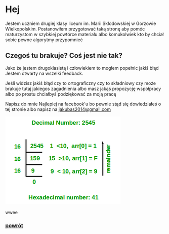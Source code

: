 # Hej
Jestem uczniem drugiej klasy liceum im. Marii Skłodowskiej w Gorzowie Wielkopolskim.
Postanowiłem przygotować taką stronę aby pomóc maturzystom w szybkiej powtórce materiału albo komukolwiek kto by chciał sobie pewne algorytmy przypomnieć

## Czegoś tu brakuje? Coś jest nie tak?
Jako że jestem drugoklasistą i człowiekiem to mogłem popełnic jakiś błąd
Jestem otwarty na wszelki feedback.

Jeśli widzisz jakiś błąd czy to ortograficzny czy to składniowy czy może brakuje tutaj jakiegos zagadnienia albo masz jakąś propozycję współpracy albo po prostu chciałbyś podziękować za moją pracę

Napisz do mnie
Najlepiej na facebook'u bo pewnie stąd się dowiedziałeś o tej stronie albo napisz na jakubas2014@gmail.com

![](https://github.com/DogeXD/algorytmy_matura/blob/master/images/decToHex.png)

wwee
### [powrót ](https://dogexd.github.io/algorytmy_matura/)
